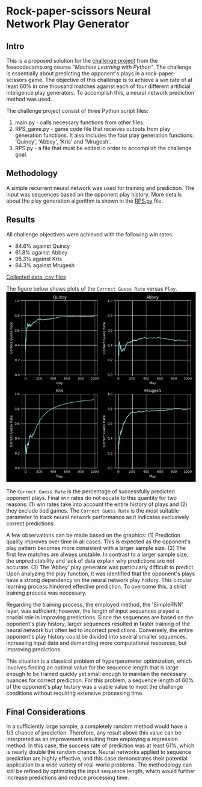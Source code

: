 # Rock-paper-scissors Neural Network Play Generator

## Intro
This is a proposed solution for the [challenge project](https://www.freecodecamp.org/learn/machine-learning-with-python/machine-learning-with-python-projects/rock-paper-scissors) from the freecodecamp.org course *"Machine Learning with Python"*. The challenge is essentially about predicting the opponent's plays in a rock-paper-scissors game. The objective of this challenge is to achieve a win rate of at least 60% in one thousand matches against each of four different artificial inteligence play generators. To accomplish this, a neural network prediction method was used.

The challenge project consist of three Python script files:

1. main.py - calls necessary functions from other files.
2. RPS_game.py - game code file that receives outputs from play generation functions. It also includes the four play generation functions: 'Quincy', 'Abbey', 'Kris' and 'Mrugesh'.
3. RPS.py - a file that must be edited in order to accomplish the challenge goal.

## Methodology
A simple recurrent neural network was used for training and prediction. The input was sequences based on the opponent play history. More details about the play generation algorithm is shown in the [RPS.py](RPS.py) file.

## Results
All challenge objectives were achieved with the following win rates:
- 84.6% against Quincy
- 61.8% against Abbey
- 95.3% against Kris
- 84.3% against Mrugesh

[Collected data .csv files](Data)

The figure below shows plots of the `Correct Guess Rate` versus `Play`.
![Correct guess rate plotted against play](Results_.png)

The `Correct Guess Rate` is the percentage of successfully predicted opponent plays. Final win rates do not equate to this quantity for two reasons: (1) win rates take into account the entire history of plays and (2) they exclude tied games. The `Correct Guess Rate` is the most suitable parameter to track neural network performance as it indicates exclusively correct predictions.

A few observations can be made based on the graphics: (1) Prediction quality improves over time in all cases. This is expected as the opponent's play pattern becomes more consistent with a larger sample size. (2) The first few matches are always unstable. In contrast to a larger sample size, the unpredictability and lack of data explain why predictions are not accurate. (3) The 'Abbey' play generator was particularly difficult to predict. Upon analyzing the play function, it was identified that the opponent's plays have a strong dependency on the neural network play history. This circular learning process hindered effective prediction. To overcome this, a strict training process was necessary.

Regarding the training process, the employed method, the 'SimpleRNN' layer, was sufficient; however, the length of input sequences played a crucial role in improving predictions. Since the sequences are based on the opponent's play history, larger sequences resulted in faster training of the neural network but often led to incorrect predictions. Conversely, the entire opponent's play history could be divided into several smaller sequences, increasing input data and demanding more computational resources, but improving predictions.

This situation is a classical problem of hyperparameter optimization, which involves finding an optimal value for the sequence length that is large enough to be trained quickly yet small enough to maintain the necessary nuances for correct prediction. For this problem, a sequence length of 60% of the opponent's play history was a viable value to meet the challenge conditions without requiring extensive processing time.

## Final Considerations
In a sufficiently large sample, a completely random method would have a 1/3 chance of prediction. Therefore, any result above this value can be interpreted as an improvement resulting from employing a regression method. In this case, the success rate of prediction was at least 61%, which is nearly double the random chance. Neural networks applied to sequence prediction are highly effective, and this case demonstrates their potential application to a wide variety of real-world problems.
The methodology can still be refined by optimizing the input sequence length, which would further increase predictions and reduce processing time.
